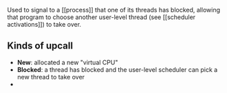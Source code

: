 Used to signal to a [[process]] that one of its threads has blocked, allowing that program to choose another user-level thread (see [[scheduler activations]]) to take over.

## Kinds of upcall

- **New**: allocated a new "virtual CPU"
- **Blocked**: a thread has blocked and the user-level scheduler can pick a new thread to take over
- 